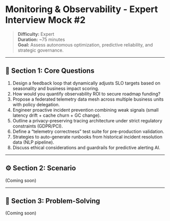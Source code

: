 # Monitoring & Observability - Expert Interview Mock #2

> **Difficulty:** Expert  
> **Duration:** ~75 minutes  
> **Goal:** Assess autonomous optimization, predictive reliability, and strategic governance.

---

## 🧠 Section 1: Core Questions

1. Design a feedback loop that dynamically adjusts SLO targets based on seasonality and business impact scoring.  
2. How would you quantify observability ROI to secure roadmap funding?  
3. Propose a federated telemetry data mesh across multiple business units with policy delegation.  
4. Engineer proactive incident prevention combining weak signals (small latency drift + cache churn + GC change).  
5. Outline a privacy-preserving tracing architecture under strict regulatory constraints (GDPR/PCI).  
6. Define a “telemetry correctness” test suite for pre-production validation.  
7. Strategies to auto-generate runbooks from historical incident resolution data (NLP pipeline).  
8. Discuss ethical considerations and guardrails for predictive alerting AI.

---

## ⚙️ Section 2: Scenario

(Coming soon)

---

## 🧩 Section 3: Problem-Solving

(Coming soon)
